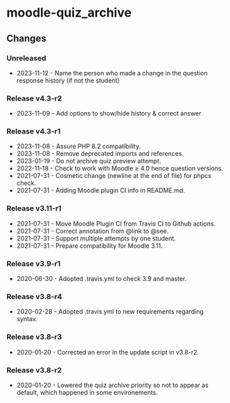 moodle-quiz_archive
=========================

Changes
-------

### Unreleased

* 2023-11-12 - Name the person who made a change in the question response history (if not the student)

### Release v4.3-r2

* 2023-11-09 - Add options to show/hide history & correct answer

### Release v4.3-r1

* 2023-11-08 - Assure PHP 8.2 compatibility.
* 2023-11-08 - Remove deprecated imports and references.
* 2023-01-19 - Do not archive quiz preview attempt.
* 2022-11-18 - Check to work with Moodle ≥ 4.0 hence question versions.
* 2021-07-31 - Cosmetic change (newline at the end of file) for phpcs check.
* 2021-07-31 - Adding Moodle plugin CI info in README.md.

### Release v3.11-r1

* 2021-07-31 - Move Moodle Plugin CI from Travis CI to Github actions.
* 2021-07-31 - Correct annotation from @link to @see.
* 2021-07-31 - Support multiple attempts by one student.
* 2021-07-31 - Prepare compatibility for Moodle 3.11.

### Release v3.9-r1

* 2020-06-30 - Adopted .travis.yml to check 3.9 and master.

### Release v3.8-r4

* 2020-02-28 - Adopted .travis.yml to new requirements regarding syntax.

### Release v3.8-r3

* 2020-01-20 - Corrected an error in the update script in v3.8-r2.

### Release v3.8-r2

* 2020-01-20 - Lowered the quiz archive priority so not to appear as default, which happened in some environements.
